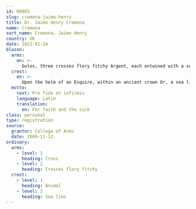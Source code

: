 ```yaml
---
id: R0003
slug: cremona-jaime-henry
title: Dr. Jaime Henry Cremona
name: Cremona
sort_name: Cremona, Jaime Henry
country: UK
date: 2022-01-24
blazon:
  arms:
    en: >-
      Gules, three crosses flory fitchy Argent, each entwined with a serpent Or; on a chief wavy of the First, two barrulets wavy Azure.
  crest:
    en: >-
      Upon the helm of an Esquire, within an ancient crown Or, a sea lion, the leonine parts Or, the piscine parts Azure, holding between the paws an escallop ribbed alternately Gules and Argent; mantled Gules, doubled Argent.
  motto:
    text: Pro fide et infirmis
    language: Latin
    translation:
      en: For faith and the sick
class: personal
type: registration
source:
  grantor: College of Arms
  date: 2009-11-12
ordinary:
  arms:
    - level: 1
      heading: Cross
    - level: 2
      heading: Crosses flory fitchy
  crest:
    - level: 1
      heading: Animal
    - level: 2
      heading: Sea lion
---
```

